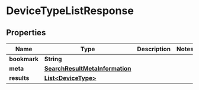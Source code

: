 
# DeviceTypeListResponse

## Properties
Name | Type | Description | Notes
------------ | ------------- | ------------- | -------------
**bookmark** | **String** |  | 
**meta** | [**SearchResultMetaInformation**](SearchResultMetaInformation.md) |  | 
**results** | [**List&lt;DeviceType&gt;**](DeviceType.md) |  | 



